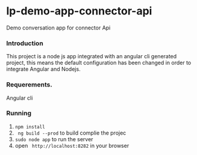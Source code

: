 # lp-demo-app-connector-api
Demo conversation app  for connector Api 
### Introduction
This project is a node js app integrated with an angular cli generated project, this means the default configuration has been changed in order to integrate Angular and Nodejs.
### Requerements. 
Angular cli 
### Running

1. ```npm install```
2. ``` ng build --prod```  to build complie the projec
3. ``sudo node app`` to run the server
4. open ``` http://localhost:8282``` in your browser

